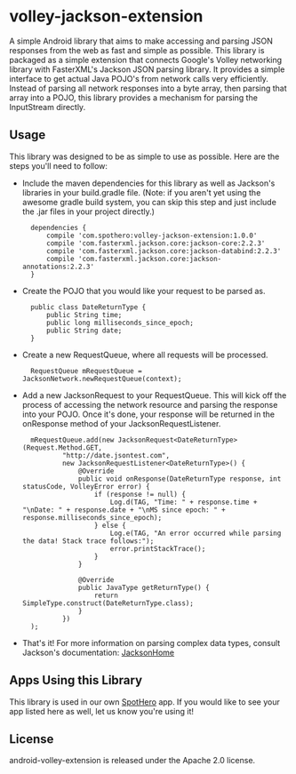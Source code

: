 # volley-jackson-extension

A simple Android library that aims to make accessing and parsing JSON responses from the web as fast and simple as possible.  This library is packaged as a simple extension that connects Google's Volley networking library with FasterXML's Jackson JSON parsing library.  It provides a simple interface to get actual Java POJO's from network calls very efficiently.  Instead of parsing all network responses into a byte array, then parsing that array into a POJO, this library provides a mechanism for parsing the InputStream directly.

## Usage
This library was designed to be as simple to use as possible.  Here are the steps you'll need to follow:

* Include the maven dependencies for this library as well as Jackson's libraries in your build.gradle file.  (Note: if you aren't yet using the awesome gradle build system, you can skip this step and just include the .jar files in your project directly.)

		dependencies {
			compile 'com.spothero:volley-jackson-extension:1.0.0'
			compile 'com.fasterxml.jackson.core:jackson-core:2.2.3'
    		compile 'com.fasterxml.jackson.core:jackson-databind:2.2.3'
    		compile 'com.fasterxml.jackson.core:jackson-annotations:2.2.3'
    	}

* Create the POJO that you would like your request to be parsed as.

		public class DateReturnType {
			public String time;
			public long milliseconds_since_epoch;
			public String date;
		}

* Create a new RequestQueue, where all requests will be processed.

		RequestQueue mRequestQueue = JacksonNetwork.newRequestQueue(context);
		
* Add a new JacksonRequest to your RequestQueue.  This will kick off the process of accessing the network resource and parsing the response into your POJO.  Once it's done, your response will be returned in the onResponse method of your JacksonRequestListener.

		mRequestQueue.add(new JacksonRequest<DateReturnType>(Request.Method.GET,
				"http://date.jsontest.com",
				new JacksonRequestListener<DateReturnType>() {
					@Override
					public void onResponse(DateReturnType response, int statusCode, VolleyError error) {
						if (response != null) {
							Log.d(TAG, "Time: " + response.time + "\nDate: " + response.date + "\nMS since epoch: " + response.milliseconds_since_epoch);
						} else {
							Log.e(TAG, "An error occurred while parsing the data! Stack trace follows:");
							error.printStackTrace();
						}
					}

					@Override
					public JavaType getReturnType() {
						return SimpleType.construct(DateReturnType.class);
					}
				})
		); 

* That's it!  For more information on parsing complex data types, consult Jackson's documentation: [JacksonHome](http://wiki.fasterxml.com/JacksonHome)

## Apps Using this Library
This library is used in our own [SpotHero](https://play.google.com/store/apps/details?id=com.spothero.spothero "SpotHero") app. If you would like to see your app listed here as well, let us know you're using it!

## License
android-volley-extension is released under the Apache 2.0 license.